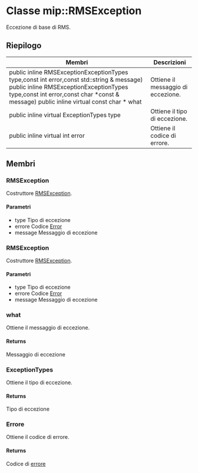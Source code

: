 # <a name="class-miprmsexception"></a>Classe mip::RMSException 
Eccezione di base di RMS.
## <a name="summary"></a>Riepilogo
 Membri                        | Descrizioni                                
--------------------------------|---------------------------------------------
public inline  RMSExceptionExceptionTypes type,const int error,const std::string & message) public inline  RMSExceptionExceptionTypes type,const int error,const char *const & message) public inline virtual const char * what | Ottiene il messaggio di eccezione.
public inline virtual ExceptionTypes type | Ottiene il tipo di eccezione.
public inline virtual int error | Ottiene il codice di errore.
## <a name="members"></a>Membri
### <a name="rmsexception"></a>RMSException
Costruttore [RMSException](#classmip_1_1_r_m_s_exception).
#### <a name="parameters"></a>Parametri
* type Tipo di eccezione 
* errore Codice [Error](#classmip_1_1_error) 
* message Messaggio di eccezione
### <a name="rmsexception"></a>RMSException
Costruttore [RMSException](#classmip_1_1_r_m_s_exception).
#### <a name="parameters"></a>Parametri
* type Tipo di eccezione 
* errore Codice [Error](#classmip_1_1_error) 
* message Messaggio di eccezione
### <a name="what"></a>what
Ottiene il messaggio di eccezione.
#### <a name="returns"></a>Returns
Messaggio di eccezione
### <a name="exceptiontypes"></a>ExceptionTypes
Ottiene il tipo di eccezione.
#### <a name="returns"></a>Returns
Tipo di eccezione
### <a name="error"></a>Errore
Ottiene il codice di errore.
#### <a name="returns"></a>Returns
Codice di [errore](#classmip_1_1_error)